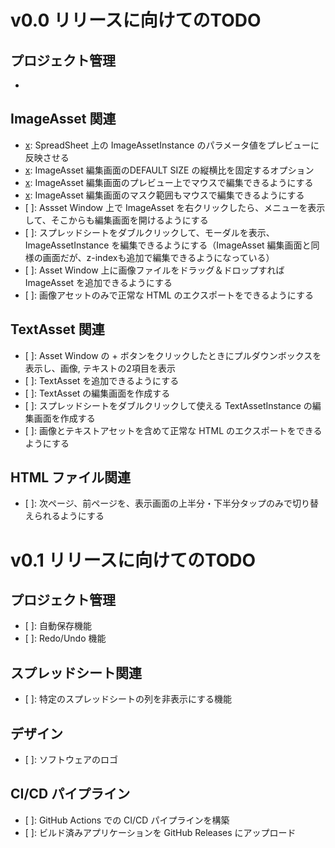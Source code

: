 # v0.0 リリースに向けてのTODO

## プロジェクト管理
- [x]: プロジェクト新規作成時にキャンパスサイズを指定できるように（現在は800x600固定）

## ImageAsset 関連
- [x]: SpreadSheet 上の ImageAssetInstance のパラメータ値をプレビューに反映させる
- [x]: ImageAsset 編集画面のDEFAULT SIZE の縦横比を固定するオプション
- [x]: ImageAsset 編集画面のプレビュー上でマウスで編集できるようにする
- [x]: ImageAsset 編集画面のマスク範囲もマウスで編集できるようにする
- [ ]: Assset Window 上で ImageAsset を右クリックしたら、メニューを表示して、そこからも編集画面を開けるようにする
- [ ]: スプレッドシートをダブルクリックして、モーダルを表示、ImageAssetInstance を編集できるようにする（ImageAsset 編集画面と同様の画面だが、z-indexも追加で編集できるようになっている）
- [ ]: Asset Window 上に画像ファイルをドラッグ＆ドロップすれば ImageAsset を追加できるようにする
- [ ]: 画像アセットのみで正常な HTML のエクスポートをできるようにする

## TextAsset 関連
- [ ]: Asset Window の + ボタンをクリックしたときにプルダウンボックスを表示し、画像, テキストの2項目を表示
- [ ]: TextAsset を追加できるようにする
- [ ]: TextAsset の編集画面を作成する
- [ ]: スプレッドシートをダブルクリックして使える TextAssetInstance の編集画面を作成する
- [ ]: 画像とテキストアセットを含めて正常な HTML のエクスポートをできるようにする

## HTML ファイル関連
- [ ]: 次ページ、前ページを、表示画面の上半分・下半分タップのみで切り替えられるようにする


# v0.1 リリースに向けてのTODO

## プロジェクト管理
- [ ]: 自動保存機能
- [ ]: Redo/Undo 機能

## スプレッドシート関連
- [ ]: 特定のスプレッドシートの列を非表示にする機能

## デザイン
- [ ]: ソフトウェアのロゴ

## CI/CD パイプライン
- [ ]: GitHub Actions での CI/CD パイプラインを構築
- [ ]: ビルド済みアプリケーションを GitHub Releases にアップロード
